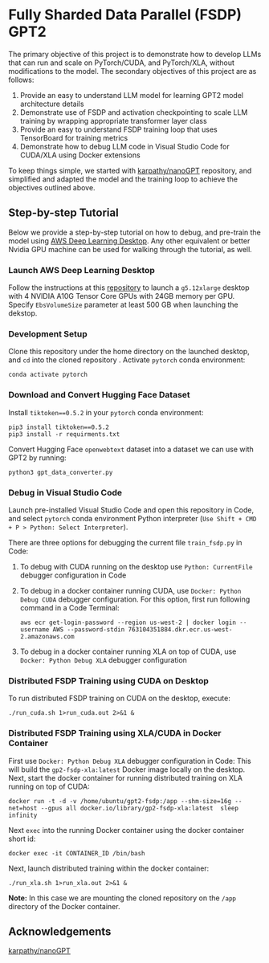 
# Fully Sharded Data Parallel (FSDP) GPT2

The primary objective of this project is to demonstrate how to develop LLMs that can run and scale on PyTorch/CUDA, and PyTorch/XLA, without modifications to the model. The secondary objectives of this project are as follows:

1. Provide an easy to understand LLM model for learning GPT2 model architecture details
2. Demonstrate use of FSDP and activation checkpointing to scale LLM training by wrapping appropriate transformer layer class
3. Provide an easy to understand FSDP training loop that uses TensorBoard for training metrics
4. Demonstrate how to debug LLM code in Visual Studio Code for CUDA/XLA using Docker extensions

To keep things simple, we started with [karpathy/nanoGPT](https://github.com/karpathy/nanoGPT) repository, and simplified and adapted the model and the training loop to achieve the objectives outlined above.

## Step-by-step Tutorial

Below we provide a step-by-step tutorial on how to debug, and pre-train the model using [AWS Deep Learning Desktop](https://github.com/aws-samples/aws-deep-learning-ami-ubuntu-dcv-desktop). Any other equivalent or better Nvidia GPU machine can be used for walking through the tutorial, as well.

### Launch AWS Deep Learning Desktop

Follow the instructions at this [repository](https://github.com/aws-samples/aws-deep-learning-ami-ubuntu-dcv-desktop) to launch a `g5.12xlarge` desktop with 4 NVIDIA A10G Tensor Core GPUs with 24GB memory per GPU. Specify `EbsVolumeSize` parameter at least 500 GB when launching the dekstop.

### Development Setup

Clone this repository under the home directory on the launched desktop, and `cd` into the cloned repository . Activate `pytorch` conda environment:

    conda activate pytorch

### Download and Convert Hugging Face Dataset

Install `tiktoken==0.5.2` in your `pytorch` conda environment:

    pip3 install tiktoken==0.5.2
    pip3 install -r requirments.txt

Convert Hugging Face `openwebtext` dataset into a dataset we can use with GPT2 by running:

    python3 gpt_data_converter.py

### Debug in Visual Studio Code

Launch pre-installed Visual Studio Code and open this repository in Code, and select `pytorch` conda environment Python interpreter (`Use Shift + CMD + P > Python: Select Interpreter`). 

There are three options for debugging the current file `train_fsdp.py` in Code:

1. To debug with CUDA running on the desktop use `Python: CurrentFile` debugger configuration in Code
2. To debug in a docker container running CUDA, use `Docker: Python Debug CUDA` debugger configuration. For this option, first run following command in a Code Terminal:

    `aws ecr get-login-password --region us-west-2 | docker login --username AWS --password-stdin 763104351884.dkr.ecr.us-west-2.amazonaws.com`

3. To debug in a docker container running XLA on top of CUDA, use `Docker: Python Debug XLA` debugger configuration 

### Distributed FSDP Training using CUDA on Desktop

To run distributed FSDP training on CUDA on the desktop, execute:

    ./run_cuda.sh 1>run_cuda.out 2>&1 &

### Distributed FSDP Training using XLA/CUDA in Docker Container

First  use `Docker: Python Debug XLA` debugger configuration in Code: This will build the `gp2-fsdp-xla:latest` Docker image locally on the desktop. Next, start the docker container for running distributed training on XLA running on top of CUDA:

    docker run -t -d -v /home/ubuntu/gpt2-fsdp:/app --shm-size=16g --net=host --gpus all docker.io/library/gp2-fsdp-xla:latest  sleep infinity

Next `exec` into the running Docker container using the docker container short id:

    docker exec -it CONTAINER_ID /bin/bash

Next, launch distributed training within the docker container:

    ./run_xla.sh 1>run_xla.out 2>&1 &

**Note:** In this case we are mounting the cloned repository on the `/app` directory of the Docker container. 

## Acknowledgements

[karpathy/nanoGPT](https://github.com/karpathy/nanoGPT)
